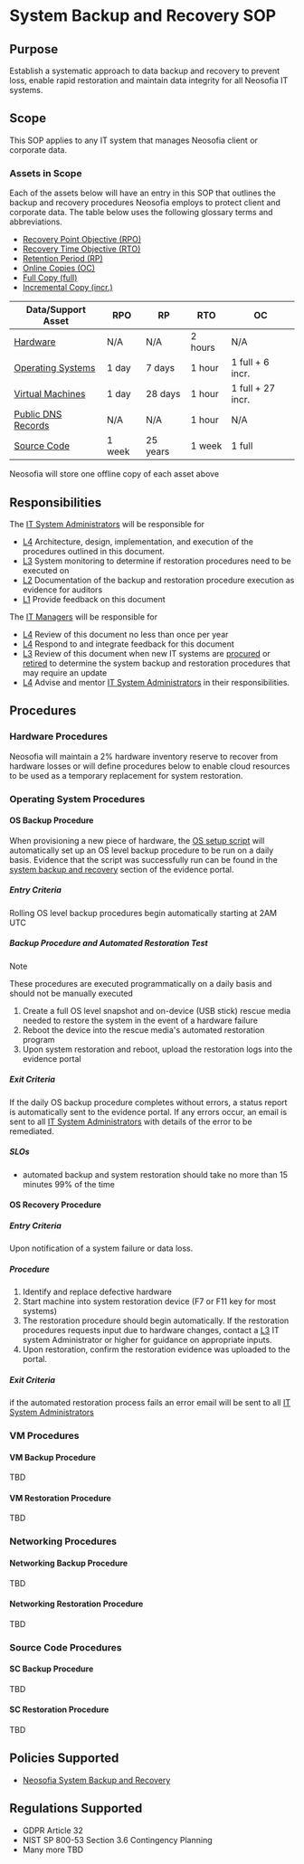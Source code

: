 # System Backup and Recovery SOP

## Purpose

Establish a systematic approach to data backup and recovery to prevent loss, enable rapid restoration and maintain data integrity for all Neosofia IT systems.

## Scope

This SOP applies to any IT system that manages Neosofia client or corporate data.

### Assets in Scope

Each of the assets below will have an entry in this SOP that outlines the backup and recovery procedures Neosofia employs to protect client and corporate data. The table below uses the following glossary terms and abbreviations.

* [Recovery Point Objective (RPO)](/shared/glossary.md#recovery-point-objective-rpo)
* [Recovery Time Objective (RTO)](/shared/glossary.md#recovery-time-objective-rto)
* [Retention Period (RP)](/shared/glossary.md#retention-period)
* [Online Copies (OC)](/shared/glossary.md#online-copy)
* [Full Copy (full)](/shared/glossary.md#full-copy)
* [Incremental Copy (incr.)](/shared/glossary.md#incremental-copy)

Data/Support Asset         | RPO    | RP       | RTO     | OC
---------------------------|--------|----------|---------|------------------
[Hardware](#hw)            | N/A    | N/A      | 2 hours | N/A
[Operating Systems](#os)   | 1 day  | 7 days   | 1 hour  | 1 full + 6 incr.
[Virtual Machines](#vm)    | 1 day  | 28 days  | 1 hour  | 1 full + 27 incr.
[Public DNS Records](#net) | N/A    | N/A      | 1 hour  | N/A
[Source Code](#sc)         | 1 week | 25 years | 1 week  | 1 full

Neosofia will store one offline copy of each asset above

## Responsibilities

The [IT System Administrators](/shared/roles.md#system-administrator-sa) will be responsible for
* [L4](/shared/roles.md#sa-levels) Architecture, design, implementation, and execution of the procedures outlined in this document.
* [L3](/shared/roles.md#sa-levels) System monitoring to determine if restoration procedures need to be executed on
* [L2](/shared/roles.md#sa-levels) Documentation of the backup and restoration procedure execution as evidence for auditors
* [L1](/shared/roles.md#sa-levels) Provide feedback on this document

The [IT Managers](/shared/roles.md#it-manager) will be responsible for 
* [L4](/shared/roles.md#itm-levels) Review of this document no less than once per year
* [L4](/shared/roles.md#itm-levels) Respond to and integrate feedback for this document
* [L3](/shared/roles.md#itm-levels) Review of this document when new IT systems are [procured](#tbd) or [retired](#tbd) to determine the system backup and restoration procedures that may require an update
* [L4](/shared/roles.md#itm-levels) Advise and mentor [IT System Administrators](/shared/roles.md#system-administrator-sa) in their responsibilities.

## Procedures 


### Hardware Procedures <a id="hw"></a>

Neosofia will maintain a 2% hardware inventory reserve to recover from hardware losses or will define procedures below to enable cloud resources to be used as a temporary replacement for system restoration. 

### Operating System Procedures <a id="os"></a>

#### OS Backup Procedure

When provisioning a new piece of hardware, the [OS setup script](/os/proxmox/rearSetup.sh) will automatically set up an OS level backup procedure to be run on a daily basis. Evidence that the script was successfully run can be found in the [system backup and recovery](#tbd) section of the evidence portal.

##### Entry Criteria

Rolling OS level backup procedures begin automatically starting at 2AM UTC

##### Backup Procedure and Automated Restoration Test

> [!NOTE]
> These procedures are executed programmatically on a daily basis and should not be manually executed

1. Create a full OS level snapshot and on-device (USB stick) rescue media needed to restore the system in the event of a hardware failure
1. Reboot the device into the rescue media's automated restoration program
1. Upon system restoration and reboot, upload the restoration logs into the evidence portal

##### Exit Criteria

If the daily OS backup procedure completes without errors, a status report is automatically sent to the evidence portal. If any errors occur, an email is sent to all [IT System Administrators](/shared/roles.md#system-administrator-sa) with details of the error to be remediated.

##### SLOs
* automated backup and system restoration should take no more than 15 minutes 99% of the time


#### OS Recovery Procedure

##### Entry Criteria

Upon notification of a system failure or data loss.

##### Procedure
1. Identify and replace defective hardware
1. Start machine into system restoration device (F7 or F11 key for most systems)
1. The restoration procedure should begin automatically. If the restoration procedures requests input due to hardware changes, contact a [L3](/shared/roles.md#sa-levels) IT system Administrator or higher for guidance on appropriate inputs.
1. Upon restoration, confirm the restoration evidence was uploaded to the portal.

##### Exit Criteria

if the automated restoration process fails an error email will be sent to all [IT System Administrators](/shared/roles.md#system-administrator-sa)

### VM Procedures <a id="vm"></a>

#### VM Backup Procedure

TBD

#### VM Restoration Procedure

TBD

### Networking Procedures <a id="net"></a>

#### Networking Backup Procedure

TBD

#### Networking Restoration Procedure

TBD

### Source Code Procedures <a id="sc"></a>


#### SC Backup Procedure

TBD

#### SC Restoration Procedure

TBD

## Policies Supported

* [Neosofia System Backup and Recovery](/shared/policies.md#system-backup-and-recovery)

## Regulations Supported 
 * GDPR Article 32
 * NIST SP 800-53 Section 3.6 Contingency Planning
 * Many more TBD
